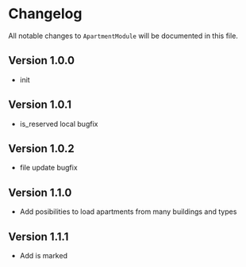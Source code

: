 # Changelog

All notable changes to `ApartmentModule` will be documented in this file.

## Version 1.0.0
- init

## Version 1.0.1
- is_reserved local bugfix

## Version 1.0.2
- file update bugfix

## Version 1.1.0
- Add posibilities to load apartments from many buildings and types

## Version 1.1.1
- Add is marked